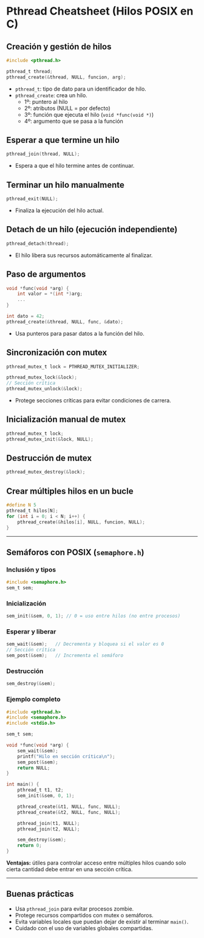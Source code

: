 # Pthread Cheatsheet (Hilos POSIX en C)

## Creación y gestión de hilos

```c
#include <pthread.h>

pthread_t thread;
pthread_create(&thread, NULL, funcion, arg);
```
- `pthread_t`: tipo de dato para un identificador de hilo.
- `pthread_create`: crea un hilo.
  - 1º: puntero al hilo
  - 2º: atributos (NULL = por defecto)
  - 3º: función que ejecuta el hilo (`void *func(void *)`)
  - 4º: argumento que se pasa a la función

## Esperar a que termine un hilo

```c
pthread_join(thread, NULL);
```
- Espera a que el hilo termine antes de continuar.

## Terminar un hilo manualmente

```c
pthread_exit(NULL);
```
- Finaliza la ejecución del hilo actual.

## Detach de un hilo (ejecución independiente)

```c
pthread_detach(thread);
```
- El hilo libera sus recursos automáticamente al finalizar.

## Paso de argumentos

```c
void *func(void *arg) {
    int valor = *(int *)arg;
    ...
}

int dato = 42;
pthread_create(&thread, NULL, func, &dato);
```
- Usa punteros para pasar datos a la función del hilo.

## Sincronización con mutex

```c
pthread_mutex_t lock = PTHREAD_MUTEX_INITIALIZER;

pthread_mutex_lock(&lock);
// Sección crítica
pthread_mutex_unlock(&lock);
```
- Protege secciones críticas para evitar condiciones de carrera.

## Inicialización manual de mutex

```c
pthread_mutex_t lock;
pthread_mutex_init(&lock, NULL);
```

## Destrucción de mutex

```c
pthread_mutex_destroy(&lock);
```

## Crear múltiples hilos en un bucle

```c
#define N 5
pthread_t hilos[N];
for (int i = 0; i < N; i++) {
    pthread_create(&hilos[i], NULL, funcion, NULL);
}
```

---

## Semáforos con POSIX (`semaphore.h`)

### Inclusión y tipos
```c
#include <semaphore.h>
sem_t sem;
```

### Inicialización
```c
sem_init(&sem, 0, 1); // 0 = uso entre hilos (no entre procesos)
```

### Esperar y liberar
```c
sem_wait(&sem);   // Decrementa y bloquea si el valor es 0
// Sección crítica
sem_post(&sem);   // Incrementa el semáforo
```

### Destrucción
```c
sem_destroy(&sem);
```

### Ejemplo completo
```c
#include <pthread.h>
#include <semaphore.h>
#include <stdio.h>

sem_t sem;

void *func(void *arg) {
    sem_wait(&sem);
    printf("Hilo en sección crítica\n");
    sem_post(&sem);
    return NULL;
}

int main() {
    pthread_t t1, t2;
    sem_init(&sem, 0, 1);

    pthread_create(&t1, NULL, func, NULL);
    pthread_create(&t2, NULL, func, NULL);

    pthread_join(t1, NULL);
    pthread_join(t2, NULL);

    sem_destroy(&sem);
    return 0;
}
```

**Ventajas:** útiles para controlar acceso entre múltiples hilos cuando solo cierta cantidad debe entrar en una sección crítica.

---

## Buenas prácticas
- Usa `pthread_join` para evitar procesos zombie.
- Protege recursos compartidos con mutex o semáforos.
- Evita variables locales que puedan dejar de existir al terminar `main()`.
- Cuidado con el uso de variables globales compartidas.
